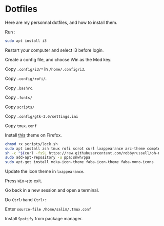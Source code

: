 # Dotfiles

Here are my personnal dotfiles, and how to install them.

Run :

```bash
sudo apt install i3
```

Restart your computer and select i3 before login.

Create a config file, and choose Win as the Mod key.

Copy `.config/i3/*` in `/home/.config/i3`.

Copy `.config/rofi/`.

Copy `.bashrc`.

Copy `.fonts/`

Copy `scripts/`

Copy `.config/gtk-3.0/settings.ini`

Copy `tmux.conf`

Install [this](https://addons.mozilla.org/en-US/firefox/addon/arc-darker/?src=search) theme on Firefox.

```bash
chmod +x scripts/lock.sh
sudo apt install zsh tmux rofi scrot curl lxappearance arc-theme compton i3blocks xbacklight redshift feh
sh -c "$(curl -fsSL https://raw.githubusercontent.com/robbyrussell/oh-my-zsh/master/tools/install.sh)"
sudo add-apt-repository -u ppa:snwh/ppa
sudo apt-get install moka-icon-theme faba-icon-theme faba-mono-icons
```

Update the icon theme in `lxappearance`.

Press `Win+e`to exit.

Go back in a new session and open a terminal.

Do `Ctrl+b`and `Ctrl+:`

Enter `source-file /home/salim/.tmux.conf`

Install `Spotify` from package manager.
